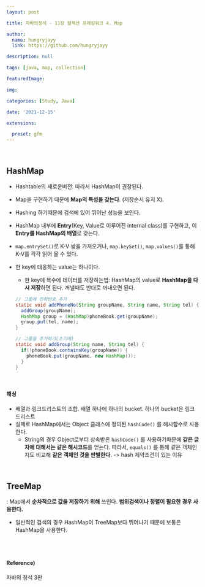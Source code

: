 ```yaml
---
layout: post

title: 자바의정석 - 11장 컬렉션 프레임워크 4. Map

author: 
  name: hungryjayy
  link: https://github.com/hungryjayy

description: null

tags: [java, map, collection]

featuredImage: 

img: 

categories: [Study, Java]

date: '2021-12-15'

extensions:

  preset: gfm
---
```


<br>

## HashMap

* Hashtable의 새로운버전. 따라서 HashMap이 권장된다.

* Map을 구현하기 때문에 **Map의 특성을 갖는다**. (저장순서 유지 X).

* Hashing 하기때문에 검색에 있어 뛰어난 성능을 보인다.

* HashMap 내부에 **Entry**(Key, Value로 이루어진 internal class)를 구현하고, 이 **Entry를 HashMap의 배열**로 갖는다.

* `map.entrySet()`로 K-V 쌍을 가져오거나, `map.keySet()`, `map,values()`를 통해 K-V를 각각 읽어 올 수 있다.

* 한 key에 대응하는 value는 하나이다.

  * 한 key에 복수에 데이터를 저장하는법: HashMap의 value로 **HashMap을 다시 저장**하면 된다. 꺼낼때도 반대로 꺼내오면 된다.

  ```java
  // 그룹에 전화번호 추가
  static void addPhoneNo(String groupName, String name, String tel) {
    addGroup(groupName);
    HashMap group = (HashMap)phoneBook.get(groupName);
    group.put(tel, name);
  }
  
  // 그룹을 추가하기(초기에)
  static void addGroup(String name, String tel) {
    if(!phoneBook.containsKey(groupName)) {
      phoneBook.put(groupName, new HashMap());
    }
  }
  ```

<br>

#### 해싱

* 배열과 링크드리스트의 조합. 배열 하나에 하나의 bucket. 하나의 bucket은 링크드리스트
* 실제로 HashMap에서는 Object 클래스에 정의된 `hashCode()` 를 해시함수로 사용한다.
  * String의 경우 Object로부터 상속받은 `hashCode()` 를 사용하기때문에 **같은 글자에 대해서는 같은 해시코드**를 얻는다. 따라서, `equals()` 를 통해 같은 객체인지도 비교해 **같은 객체인 것을 판별한다.** -> hash 제약조건이 있는 이유

<br>

## TreeMap

: Map에서 **순차적으로 값을 저장하기 위해** 쓰인다. **범위검색이나 정렬이 필요한 경우 사용한다.**

* 일반적인 검색의 경우 HashMap이 TreeMap보다 뛰어나기 때문에 보통은 HashMap을 사용한다.

<br><br>

#### Reference)

자바의 정석 3판